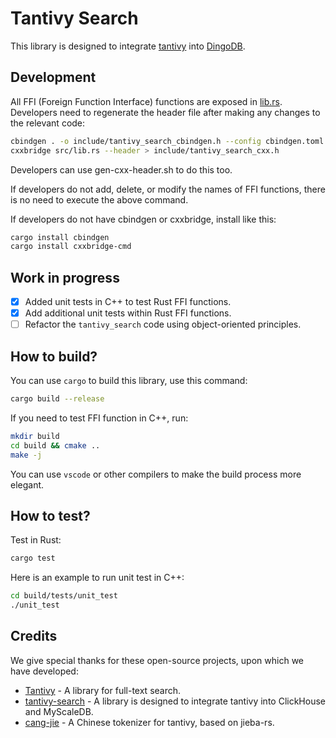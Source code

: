 # Tantivy Search

This library is designed to integrate [tantivy](https://github.com/quickwit-oss/tantivy/) into [DingoDB](https://github.com/dingodb/dingo-store).

## Development

All FFI (Foreign Function Interface) functions are exposed in [lib.rs](./src/lib.rs). Developers need to regenerate the header file after making any changes to the relevant code:

```bash
cbindgen . -o include/tantivy_search_cbindgen.h --config cbindgen.toml
cxxbridge src/lib.rs --header > include/tantivy_search_cxx.h
```

Developers can use gen-cxx-header.sh to do this too.

If developers do not add, delete, or modify the names of FFI functions, there is no need to execute the above command.

If developers do not have cbindgen or cxxbridge, install like this:

```bash
cargo install cbindgen
cargo install cxxbridge-cmd
```

## Work in progress

- [x] Added unit tests in C++ to test Rust FFI functions.
- [x] Add additional unit tests within Rust FFI functions.
- [ ] Refactor the `tantivy_search` code using object-oriented principles.

## How to build?

You can use `cargo` to build this library, use this command:

```bash
cargo build --release
```

If you need to test FFI function in C++, run:

```bash
mkdir build
cd build && cmake ..
make -j
```

You can use `vscode` or other compilers to make the build process more elegant.

## How to test?

Test in Rust:

```bash
cargo test
```

Here is an example to run unit test in C++:

```bash
cd build/tests/unit_test
./unit_test
```

## Credits
We give special thanks for these open-source projects, upon which we have developed:

- [Tantivy](https://github.com/quickwit-oss/tantivy/) - A library for full-text search.
- [tantivy-search](https://github.com/myscale/tantivy-search) - A library is designed to integrate tantivy into ClickHouse and MyScaleDB.
- [cang-jie](https://github.com/DCjanus/cang-jie) - A Chinese tokenizer for tantivy, based on jieba-rs.

